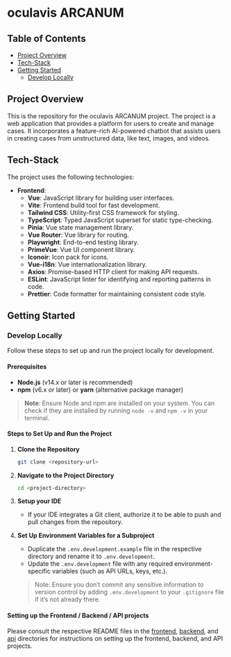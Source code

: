 # oculavis ARCANUM


## Table of Contents
- [Project Overview](#project-overview)
- [Tech-Stack](#tech-stack)
- [Getting Started](#getting-started)
  - [Develop Locally](#develop-locally)

## Project Overview
This is the repository for the oculavis ARCANUM project. The project is a web application that provides a platform for users to create and manage cases.
It incorporates a feature-rich AI-powered chatbot that assists users in creating cases from unstructured data, like text, images, and videos.

## Tech-Stack
The project uses the following technologies:
- **Frontend**:
  - **Vue**: JavaScript library for building user interfaces.
  - **Vite**: Frontend build tool for fast development.
  - **Tailwind CSS**: Utility-first CSS framework for styling.
  - **TypeScript**: Typed JavaScript superset for static type-checking.
  - **Pinia**: Vue state management library.
  - **Vue Router**: Vue library for routing.
  - **Playwright**: End-to-end testing library.
  - **PrimeVue**: Vue UI component library.
  - **Iconoir**: Icon pack for icons.
  - **Vue-i18n**: Vue internationalization library.
  - **Axios**: Promise-based HTTP client for making API requests.
  - **ESLint**: JavaScript linter for identifying and reporting patterns in code.
  - **Prettier**: Code formatter for maintaining consistent code style.

## Getting Started

### Develop Locally

Follow these steps to set up and run the project locally for development.

#### Prerequisites
- **Node.js** (v14.x or later is recommended)
- **npm** (v6.x or later) or **yarn** (alternative package manager)

> **Note**: Ensure Node and npm are installed on your system. You can check if they are installed by running `node -v` and `npm -v` in your terminal.

#### Steps to Set Up and Run the Project

1. **Clone the Repository**
   ```bash
   git clone <repository-url>
   ```

2. **Navigate to the Project Directory**
   ```bash
   cd <project-directory>
   ```

3. **Setup your IDE**
    - If your IDE integrates a Git client, authorize it to be able to push and pull changes from the repository.

4. **Set Up Environment Variables for a Subproject**
    - Duplicate the `.env.development.example` file in the respective directory and rename it to `.env.development`.
    - Update the `.env.development` file with any required environment-specific variables (such as API URLs, keys, etc.).
   > Note: Ensure you don’t commit any sensitive information to version control by adding `.env.development` to your `.gitignore` file if it’s not already there.

#### Setting up the Frontend / Backend / API projects

Please consult the respective README files in the [frontend](frontend/README.md), [backend](backend/README.md), and [api](api/README.md) directories for instructions on setting up the frontend, backend, and API projects.
    


